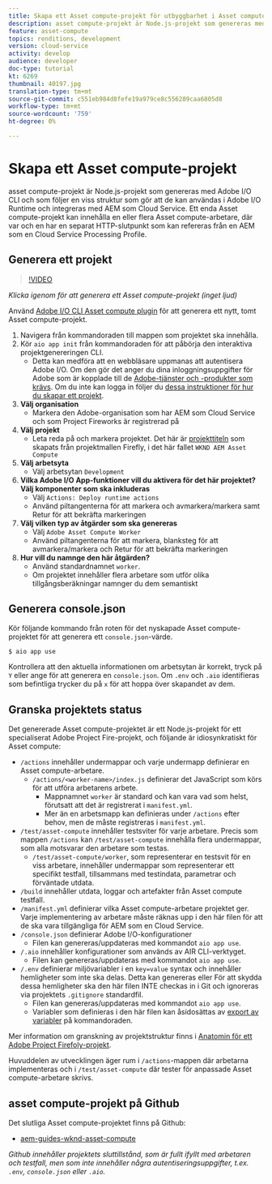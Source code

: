 ```yaml
---
title: Skapa ett Asset compute-projekt för utbyggbarhet i Asset compute
description: asset compute-projekt är Node.js-projekt som genereras med Adobe I/O CLI och som följer en viss struktur som gör att de kan användas i Adobe I/O Runtime och integreras med AEM som Cloud Service.
feature: asset-compute
topics: renditions, development
version: cloud-service
activity: develop
audience: developer
doc-type: tutorial
kt: 6269
thumbnail: 40197.jpg
translation-type: tm+mt
source-git-commit: c551eb984d8fefe19a979ce8c556289caa6805d8
workflow-type: tm+mt
source-wordcount: '759'
ht-degree: 0%

---
```



# Skapa ett Asset compute-projekt

asset compute-projekt är Node.js-projekt som genereras med Adobe I/O CLI och som följer en viss struktur som gör att de kan användas i Adobe I/O Runtime och integreras med AEM som Cloud Service. Ett enda Asset compute-projekt kan innehålla en eller flera Asset compute-arbetare, där var och en har en separat HTTP-slutpunkt som kan refereras från en AEM som en Cloud Service Processing Profile.

## Generera ett projekt

>[!VIDEO](https://video.tv.adobe.com/v/40197/?quality=12&learn=on)

_Klicka igenom för att generera ett Asset compute-projekt (inget ljud)_


Använd [Adobe I/O CLI Asset compute plugin](../set-up/development-environment.md#aio-cli) för att generera ett nytt, tomt Asset compute-projekt.

1. Navigera från kommandoraden till mappen som projektet ska innehålla.
1. Kör `aio app init` från kommandoraden för att påbörja den interaktiva projektgenereringen CLI.
   + Detta kan medföra att en webbläsare uppmanas att autentisera Adobe I/O. Om den gör det anger du dina inloggningsuppgifter för Adobe som är kopplade till de [Adobe-tjänster och -produkter som krävs](../set-up/accounts-and-services.md). Om du inte kan logga in följer du [dessa instruktioner för hur du skapar ett projekt](https://github.com/AdobeDocs/project-firefly/blob/master/getting_started/first_app.md#42-developer-is-not-logged-in-as-enterprise-organization-user).
1. __Välj organisation__
   + Markera den Adobe-organisation som har AEM som Cloud Service och som Project Fireworks är registrerad på
1. __Välj projekt__
   + Leta reda på och markera projektet. Det här är [projekttiteln](../set-up/firefly.md) som skapats från projektmallen Firefly, i det här fallet `WKND AEM Asset Compute`
1. __Välj arbetsyta__
   + Välj arbetsytan `Development`
1. __Vilka Adobe I/O App-funktioner vill du aktivera för det här projektet? Välj komponenter som ska inkluderas__
   + Välj `Actions: Deploy runtime actions`
   + Använd piltangenterna för att markera och avmarkera/markera samt Retur för att bekräfta markeringen
1. __Välj vilken typ av åtgärder som ska genereras__
   + Välj `Adobe Asset Compute Worker`
   + Använd piltangenterna för att markera, blanksteg för att avmarkera/markera och Retur för att bekräfta markeringen
1. __Hur vill du namnge den här åtgärden?__
   + Använd standardnamnet `worker`.
   + Om projektet innehåller flera arbetare som utför olika tillgångsberäkningar namnger du dem semantiskt

## Generera console.json

Kör följande kommando från roten för det nyskapade Asset compute-projektet för att generera ett `console.json`-värde.

```
$ aio app use
```

Kontrollera att den aktuella informationen om arbetsytan är korrekt, tryck på `Y` eller ange för att generera en `console.json`. Om `.env` och `.aio` identifieras som befintliga trycker du på `x` för att hoppa över skapandet av dem.

## Granska projektets status

Det genererade Asset compute-projektet är ett Node.js-projekt för ett specialiserat Adobe Project Fire-projekt, och följande är idiosynkratiskt för Asset compute:

+ `/actions` innehåller undermappar och varje undermapp definierar en Asset compute-arbetare.
   + `/actions/<worker-name>/index.js` definierar det JavaScript som körs för att utföra arbetarens arbete.
      + Mappnamnet `worker` är standard och kan vara vad som helst, förutsatt att det är registrerat i `manifest.yml`.
      + Mer än en arbetsmapp kan definieras under `/actions` efter behov, men de måste registreras i `manifest.yml`.
+ `/test/asset-compute` innehåller testsviter för varje arbetare. Precis som mappen `/actions` kan `/test/asset-compute` innehålla flera undermappar, som alla motsvarar den arbetare som testas.
   + `/test/asset-compute/worker`, som representerar en testsvit för en viss arbetare, innehåller undermappar som representerar ett specifikt testfall, tillsammans med testindata, parametrar och förväntade utdata.
+ `/build` innehåller utdata, loggar och artefakter från Asset compute testfall.
+ `/manifest.yml` definierar vilka Asset compute-arbetare projektet ger. Varje implementering av arbetare måste räknas upp i den här filen för att de ska vara tillgängliga för AEM som en Cloud Service.
+ `/console.json` definierar Adobe I/O-konfigurationer
   + Filen kan genereras/uppdateras med kommandot `aio app use`.
+ `/.aio` innehåller konfigurationer som används av AIR CLI-verktyget.
   + Filen kan genereras/uppdateras med kommandot `aio app use`.
+ `/.env` definierar miljövariabler i en  `key=value` syntax och innehåller hemligheter som inte ska delas. Detta kan genereras eller För att skydda dessa hemligheter ska den här filen INTE checkas in i Git och ignoreras via projektets `.gitignore` standardfil.
   + Filen kan genereras/uppdateras med kommandot `aio app use`.
   + Variabler som definieras i den här filen kan åsidosättas av [export av variabler](../deploy/runtime.md) på kommandoraden.

Mer information om granskning av projektstruktur finns i [Anatomin för ett Adobe Project Firefoly-projekt](https://github.com/AdobeDocs/project-firefly/blob/master/getting_started/first_app.md#5-anatomy-of-a-project-firefly-application).

Huvuddelen av utvecklingen äger rum i `/actions`-mappen där arbetarna implementeras och i `/test/asset-compute` där tester för anpassade Asset compute-arbetare skrivs.

## asset compute-projekt på Github

Det slutliga Asset compute-projektet finns på Github:

+ [aem-guides-wknd-asset-compute](https://github.com/adobe/aem-guides-wknd-asset-compute)

_Github innehåller projektets sluttillstånd, som är fullt ifyllt med arbetaren och testfall, men som inte innehåller några autentiseringsuppgifter, t.ex. `.env`,  `console.json` eller  `.aio`._

